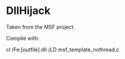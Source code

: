 # DllHijack

Taken from the MSF project.

Compile with:

cl /Fe:[outfile].dll /LD msf_template_nothread.c
